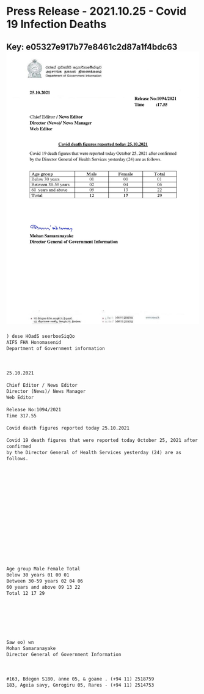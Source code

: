 # Press Release - 2021.10.25 - Covid 19 Infection Deaths 
Key: e05327e917b77e8461c2d87a1f4bdc63 
![img](img/e05327e917b77e8461c2d87a1f4bdc63.jpg)
---
```
) dese HOadS seerboeSiqQo
AIFS FHA Honomasenid
Department of Government information

 

25.10.2021

Chief Editor / News Editor
Director (News)/ News Manager
Web Editor

Release No:1094/2021
Time 317.55

Covid death figures reported today 25.10.2021

Covid 19 death figures that were reported today October 25, 2021 after confirmed
by the Director General of Health Services yesterday (24) are as follows.

 

 

 

 

 

 

 

 

Age group Male Female Total
Below 30 years 01 00 01
Between 30-59 years 02 04 06
60 years and above 09 13 22
Total 12 17 29

 

 

 

Saw eo) wn
Mohan Samaranayake
Director General of Government Information

 

#163, Bdegon S180, anne 05, & goane . (+94 11) 2518759
183, Ageia savy, Gnrogiru 05, Rares - (+94 11) 2514753

```
